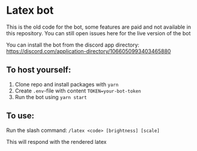 # Latex bot

This is the old code for the bot, some features are paid and not available in this repository. You can still open issues here for the live version of the bot

You can install the bot from the discord app directory: https://discord.com/application-directory/1066050993403465880

## To host yourself:

1. Clone repo and install packages with `yarn`
1. Create `.env`-file with content `TOKEN=your-bot-token`
1. Run the bot using `yarn start`

## To use:

Run the slash command: `/latex <code> [brightness] [scale]`

This will respond with the rendered latex

